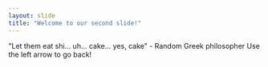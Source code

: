 ```yaml
---
layout: slide
title: "Welcome to our second slide!"
---
```

"Let them eat shi... uh... cake... yes, cake" - Random Greek philosopher
Use the left arrow to go back!
